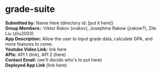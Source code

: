 # grade-suite

<strong>Submitted by:</strong> Name Here (directory id: [put it here]) <br>
<strong>Group Members:</strong>: Viktor Rakov (vrakov), Josephine Rakow (jrakow?), Zile Liu (zliu2003) <br>
<strong>App Description:</strong> Allow the user to input grade data, calculate GPA, and more features to come. <br>
<strong>Youtube Video Link:</strong> link here <br>
<strong>APIs:</strong> API 1 (link), API 2 (here) <br>
<strong>Contact Email:</strong> (we'll decide who's to put here) <br>
<strong>Deployed App Link</strong> (link here) <br>
